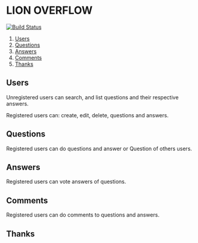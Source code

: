 LION OVERFLOW
=====================

[![Build Status](https://github.com/daltobon)](https://github.com/daltobon)


1. [Users](#users)
2. [Questions](#questions)
3. [Answers](#answers)
4. [Comments](#comments)
5. [Thanks](#thanks)


## Users

Unregistered users can search, and list questions and their respective answers.

Registered users can: create, edit, delete, questions and answers.


## Questions

Registered users can do questions and answer or Question of others users.

## Answers

Registered users can vote answers of questions.

## Comments

Registered users can do comments to questions and answers.

## Thanks